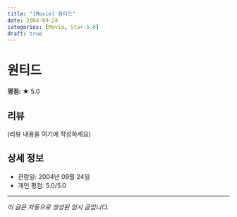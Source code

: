 ```yaml
---
title: "[Movie] 원티드"
date: 2004-09-24
categories: [Movie, Star-5.0]
draft: true
---
```


# 원티드

**평점:** ★ 5.0

## 리뷰

(리뷰 내용을 여기에 작성하세요)

## 상세 정보

- 관람일: 2004년 09월 24일
- 개인 평점: 5.0/5.0

---

*이 글은 자동으로 생성된 임시 글입니다.*
